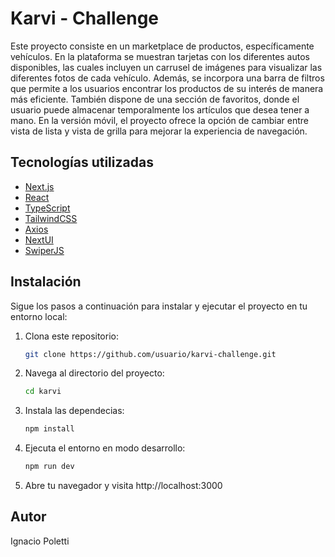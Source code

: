 # Karvi - Challenge

Este proyecto consiste en un marketplace de productos, específicamente vehículos. En la plataforma se muestran tarjetas con los diferentes autos disponibles, las cuales incluyen un carrusel de imágenes para visualizar las diferentes fotos de cada vehículo. Además, se incorpora una barra de filtros que permite a los usuarios encontrar los productos de su interés de manera más eficiente. También dispone de una sección de favoritos, donde el usuario puede almacenar temporalmente los artículos que desea tener a mano. En la versión móvil, el proyecto ofrece la opción de cambiar entre vista de lista y vista de grilla para mejorar la experiencia de navegación.

## Tecnologías utilizadas
- [Next.js](https://nextjs.org/)
- [React](https://reactjs.org/)
- [TypeScript](https://www.typescriptlang.org/)
- [TailwindCSS](https://tailwindcss.com/)
- [Axios](https://axios-http.com/)
- [NextUI](https://nextui.org/)
- [SwiperJS](https://swiperjs.com/)

## Instalación

Sigue los pasos a continuación para instalar y ejecutar el proyecto en tu entorno local:

1. Clona este repositorio:
   ```bash
   git clone https://github.com/usuario/karvi-challenge.git


1. Navega al directorio del proyecto:
   ```bash
   cd karvi

3. Instala las dependecias:
    ```bash
   npm install

4. Ejecuta el entorno en modo desarrollo:
     ```bash
   npm run dev

5. Abre tu navegador y visita http://localhost:3000

## Autor

Ignacio Poletti